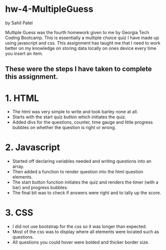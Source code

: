 # hw-4-MultipleGuess
by Sahil Patel

Multiple Guess was the fourth homework given to me by Georgia Tech Coding Bootcamp. This is essentially a multiple choice quiz I have made up using javascript and css. This assignment has taught me that I need to work better on my knowledge on storing data locally on ones device every time you insert an item.

## These were the steps I have taken to complete this assignment.

# 1. HTML
- The html was very simple to write and took barley none at all. 
- Starts with the start quiz button which initiates the quiz.
- Added divs for the questions, counter, time gauge and little progress bubbles on whether the question is right or wrong.

# 2. Javascript
- Started off declaring variables needed and writing questions into an array.
- Then added a function to render question into the html question elements.
- The start button function initiates the quiz and renders the timer (with a bar) and progress bubbles.
- The final bit was to check if answers were right and to tally up the score.

# 3. CSS 
- I did not use bootstrap for the css so it was longer than expected.
- Most of the css was to display where all elements were located such as questions.
- All questions you could hover were bolded and thicker border size.
